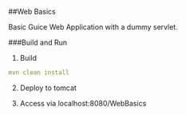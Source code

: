 ##Web Basics

Basic Guice Web Application with a dummy servlet.

###Build and Run

1. Build
```yaml
mvn clean install
```

2. Deploy to tomcat

3. Access via localhost:8080/WebBasics
